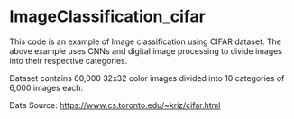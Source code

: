 # ImageClassification_cifar
This code is an example of Image classification using CIFAR dataset.
The above example uses CNNs and digital image processing to divide images into their respective categories. 

Dataset contains 60,000 32x32 color images divided into 10 categories of 6,000 images each.

Data Source: https://www.cs.toronto.edu/~kriz/cifar.html
